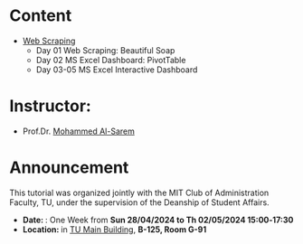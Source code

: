 # Content
* [Web Scraping](https://github.com/Moh-Sarem/Tutorials/blob/main/Prediction%20Models%20from%20Design%20to%20Deployment/index.md)
  - Day 01 Web Scraping: Beautiful Soap
  - Day 02 MS Excel Dashboard: PivotTable
  - Day 03-05 MS Excel Interactive Dashboard

# Instructor:
* Prof.Dr. [Mohammed Al-Sarem](https://sites.google.com/site/alsaremmh)

# Announcement
This tutorial was organized jointly with the MIT Club of Administration Faculty, TU, under the supervision of the Deanship of Student Affairs.<br>
 - <lo><strong> Date: </strong>: One Week from <strong> Sun 28/04/2024 to Th 02/05/2024 15:00‐17:30 </strong></lo> 
 - <lo><strong> Location: </strong> in [TU Main Building](https://goo.gl/maps/AJiEF1E7ZDnDo42r9), <strong> B-125, Room G-91 </strong></lo>
<br/>

